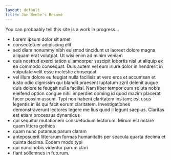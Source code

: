 ```yaml
---
layout: default
title: Jon Beebe's Résumé
---
```

You can probaably tell this site is a work in progress...

*   Lorem ipsum dolor sit amet
*   consectetuer adipiscing elit
*   sed diam nonummy nibh euismod tincidunt ut laoreet dolore magna aliquam erat volutpat. Ut wisi enim ad minim veniam
*   quis nostrud exerci tation ullamcorper suscipit lobortis nisl ut aliquip ex ea commodo consequat. Duis autem vel eum iriure dolor in hendrerit in vulputate velit esse molestie consequat
*   vel illum dolore eu feugiat nulla facilisis at vero eros et accumsan et iusto odio dignissim qui blandit praesent luptatum zzril delenit augue duis dolore te feugait nulla facilisi. Nam liber tempor cum soluta nobis eleifend option congue nihil imperdiet doming id quod mazim placerat facer possim assum. Typi non habent claritatem insitam; est usus legentis in iis qui facit eorum claritatem. Investigationes demonstraverunt lectores legere me lius quod ii legunt saepius. Claritas est etiam processus dynamicus
*   qui sequitur mutationem consuetudium lectorum. Mirum est notare quam littera gothica
*   quam nunc putamus parum claram
*   anteposuerit litterarum formas humanitatis per seacula quarta decima et quinta decima. Eodem modo typi
*   qui nunc nobis videntur parum clari
*   fiant sollemnes in futurum.

